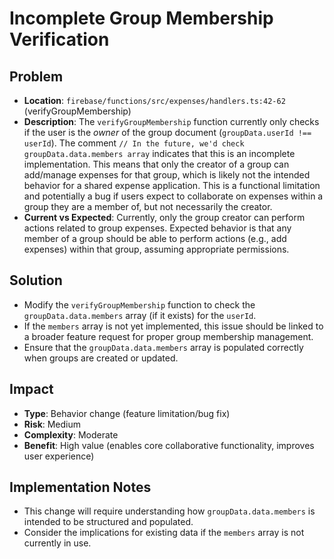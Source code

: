 # Incomplete Group Membership Verification

## Problem
- **Location**: `firebase/functions/src/expenses/handlers.ts:42-62` (verifyGroupMembership)
- **Description**: The `verifyGroupMembership` function currently only checks if the user is the *owner* of the group document (`groupData.userId !== userId`). The comment `// In the future, we'd check groupData.data.members array` indicates that this is an incomplete implementation. This means that only the creator of a group can add/manage expenses for that group, which is likely not the intended behavior for a shared expense application. This is a functional limitation and potentially a bug if users expect to collaborate on expenses within a group they are a member of, but not necessarily the creator.
- **Current vs Expected**: Currently, only the group creator can perform actions related to group expenses. Expected behavior is that any member of a group should be able to perform actions (e.g., add expenses) within that group, assuming appropriate permissions.

## Solution
- Modify the `verifyGroupMembership` function to check the `groupData.data.members` array (if it exists) for the `userId`.
- If the `members` array is not yet implemented, this issue should be linked to a broader feature request for proper group membership management.
- Ensure that the `groupData.data.members` array is populated correctly when groups are created or updated.

## Impact
- **Type**: Behavior change (feature limitation/bug fix)
- **Risk**: Medium
- **Complexity**: Moderate
- **Benefit**: High value (enables core collaborative functionality, improves user experience)

## Implementation Notes
- This change will require understanding how `groupData.data.members` is intended to be structured and populated.
- Consider the implications for existing data if the `members` array is not currently in use.
